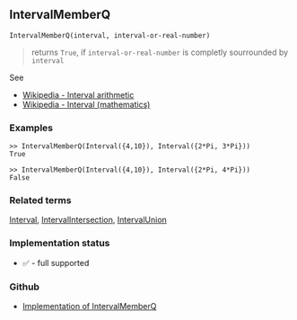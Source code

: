## IntervalMemberQ
 
```
IntervalMemberQ(interval, interval-or-real-number)
```

> returns `True`, if `interval-or-real-number` is completly sourrounded by `interval`


See 
* [Wikipedia - Interval arithmetic](https://en.wikipedia.org/wiki/Interval_arithmetic)
* [Wikipedia - Interval (mathematics)](https://en.wikipedia.org/wiki/Interval_(mathematics))

### Examples

```
>> IntervalMemberQ(Interval({4,10}), Interval({2*Pi, 3*Pi})) 
True

>> IntervalMemberQ(Interval({4,10}), Interval({2*Pi, 4*Pi})) 
False
```

### Related terms 
[Interval](Interval.md), [IntervalIntersection](IntervalIntersection.md), [IntervalUnion](IntervalUnion.md) 






### Implementation status

* &#x2705; - full supported

### Github

* [Implementation of IntervalMemberQ](https://github.com/axkr/symja_android_library/blob/master/symja_android_library/matheclipse-core/src/main/java/org/matheclipse/core/builtin/IntervalFunctions.java#L341) 
